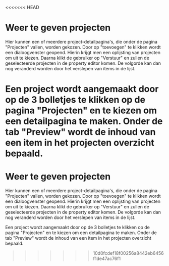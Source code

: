 <<<<<<< HEAD
# Weer te geven projecten
Hier kunnen een of meerdere project-detailpagina's, die onder de pagina "Projecten" vallen, worden gekozen. Door op "toevoegen" te klikken wordt een dialoogvenster geopend. Hierin krijgt men een oplijsting van projecten om uit te kiezen. Daarna klikt de gebruiker op "Verstuur" en zullen de geselecteerde projecten in de property editor komen. De volgorde kan dan nog veranderd worden door het verslepen van items in de lijst. 
<!-- TODO: FOTO -->

Een project wordt aangemaakt door op de 3 bolletjes te klikken op de pagina "Projecten" en te kiezen om een detailpagina te maken. Onder de tab "Preview" wordt de inhoud van een item in het projecten overzicht bepaald.
=======
# Weer te geven projecten
Hier kunnen een of meerdere project-detailpagina's, die onder de pagina "Projecten" vallen, worden gekozen. Door op "toevoegen" te klikken wordt een dialoogvenster geopend. Hierin krijgt men een oplijsting van projecten om uit te kiezen. Daarna klikt de gebruiker op "Verstuur" en zullen de geselecteerde projecten in de property editor komen. De volgorde kan dan nog veranderd worden door het verslepen van items in de lijst. 
<!-- TODO: FOTO -->

Een project wordt aangemaakt door op de 3 bolletjes te klikken op de pagina "Projecten" en te kiezen om een detailpagina te maken. Onder de tab "Preview" wordt de inhoud van een item in het projecten overzicht bepaald.
>>>>>>> 10d0fcdef18f00256a8442eb6456f1de47ac76f1
<!-- TODO: FOTO -->